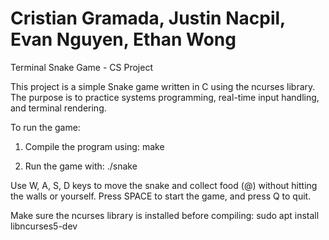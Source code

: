 # Cristian Gramada, Justin Nacpil, Evan Nguyen, Ethan Wong

Terminal Snake Game - CS Project

This project is a simple Snake game written in C using the ncurses library. 
The purpose is to practice systems programming, real-time input handling, and terminal rendering.

To run the game:

1. Compile the program using:
   make

2. Run the game with:
   ./snake

Use W, A, S, D keys to move the snake and collect food (@) without hitting the walls or yourself.
Press SPACE to start the game, and press Q to quit.

Make sure the ncurses library is installed before compiling:
   sudo apt install libncurses5-dev
